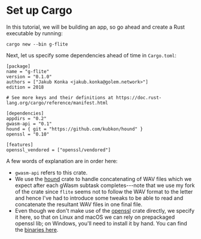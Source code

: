 # Set up Cargo

In this tutorial, we will be building an app, so go ahead and create
a Rust executable by running:

```
cargo new --bin g-flite
```

Next, let us specify some dependencies ahead of time in `Cargo.toml`:

```
[package]
name = "g-flite"
version = "0.1.0"
authors = ["Jakub Konka <jakub.konka@golem.network>"]
edition = 2018

# See more keys and their definitions at https://doc.rust-lang.org/cargo/reference/manifest.html                        

[dependencies]
appdirs = "0.2"
gwasm-api = "0.1"
hound = { git = "https://github.com/kubkon/hound" }
openssl = "0.10"

[features]
openssl_vendored = ["openssl/vendored"]
```

A few words of explanation are in order here:
* `gwasm-api` refers to this crate.
* We use the [hound] crate to handle concatenating of WAV files
  which we expect after each gWasm subtask completes---note that we use
  my fork of the crate since `flite` seems not to follow the WAV format
  to the letter and hence I've had to introduce some tweaks to be able to
  read and concatenate the resultant WAV files in one final file.
* Even though we don't make use of the [openssl] crate directly, we specify
  it here, so that on Linux and macOS we can rely on prepackaged openssl lib;
  on Windows, you'll need to install it by hand. You can find the [binaries here].

[appdirs]: https://github.com/djc/appdirs-rs
[hound]: https://github.com/kubkon/hound
[openssl]: https://github.com/sfackler/rust-openssl
[binaries here]: https://slproweb.com/products/Win32OpenSSL.html
